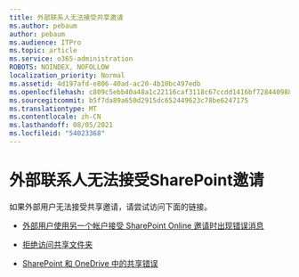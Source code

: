 ```yaml
---
title: 外部联系人无法接受共享邀请
ms.author: pebaum
author: pebaum
ms.audience: ITPro
ms.topic: article
ms.service: o365-administration
ROBOTS: NOINDEX, NOFOLLOW
localization_priority: Normal
ms.assetid: 4d197afd-e806-40ad-ac20-4b10bc497edb
ms.openlocfilehash: c809c5ebb40a48a1c22116caf3118c67ccdd1416bf7284409886ed0c96250410
ms.sourcegitcommit: b5f7da89a650d2915dc652449623c78be6247175
ms.translationtype: MT
ms.contentlocale: zh-CN
ms.lasthandoff: 08/05/2021
ms.locfileid: "54023368"
---
```

# <a name="external-contact-is-unable-to-accept-a-sharepoint-invitation"></a>外部联系人无法接受SharePoint邀请

如果外部用户无法接受共享邀请，请尝试访问下面的链接。

- [外部用户使用另一个帐户接受 SharePoint Online 邀请时出现错误消息](https://docs.microsoft.com/sharepoint/support/sharing-and-permissions/error-when-external-user-accepts-an-invitation-by-using-another-account)

- [拒绝访问共享文件夹](https://docs.microsoft.com/sharepoint/support/sharing-and-permissions/cannot-access-shared-folder)

- [SharePoint 和 OneDrive 中的共享错误](https://docs.microsoft.com/sharepoint/sharepoint-onedrive-error-message)


